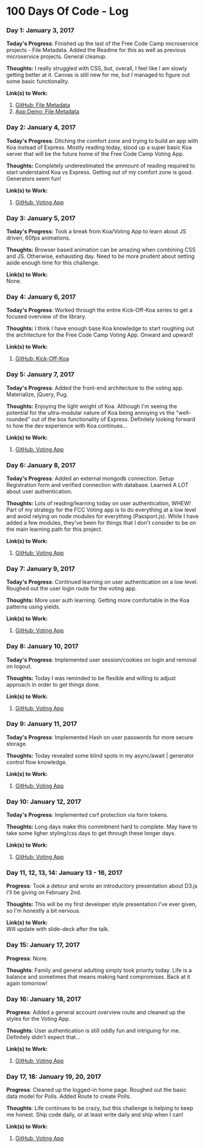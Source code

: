 # 100 Days Of Code - Log

### Day 1: January 3, 2017

**Today's Progress**: Finished up the last of the Free Code Camp microservice projects - File Metadata. Added the Readme for this as well as previous microservice projects. General cleanup.

**Thoughts:** I really struggled with CSS, but, overall, I feel like I am slowly getting better at it. Canvas is still new for me, but I managed to figure out some basic functionality.

**Link(s) to Work:**  
1. [GitHub: File Metadata](https://github.com/jordan-carney/fcc-file-metadata)  
2. [App Demo: File Metadata](https://jc-fcc-file-meta.herokuapp.com/)

### Day 2: January 4, 2017

**Today's Progress**: Ditching the comfort zone and trying to build an app with Koa instead of Express. Mostly reading today, stood up a super basic Koa server that will be the future home of the Free Code Camp Voting App.

**Thoughts:** Completely underestimated the ammount of reading required to start understaind Koa vs Express. Getting out of my comfort zone is good. Generators seem fun!

**Link(s) to Work:**  
1. [GitHub: Voting App](https://github.com/jordan-carney/fcc-voting-app)  

### Day 3: January 5, 2017

**Today's Progress**: Took a break from Koa/Voting App to learn about JS driven, 60fps animations.

**Thoughts:** Browser based animation can be amazing when combining CSS and JS. Otherwise, exhausting day. Need to be more prudent about setting aside enough time for this challenge.

**Link(s) to Work:**  
None.  

### Day 4: January 6, 2017

**Today's Progress**: Worked through the entire Kick-Off-Koa series to get a focused overview of the library.

**Thoughts:** I think I have enough base Koa knowledge to start roughing out the architecture for the Free Code Camp Voting App. Onward and upward!

**Link(s) to Work:**  
1. [GitHub: Kick-Off-Koa](https://github.com/jordan-carney/kickoffkoa)  

### Day 5: January 7, 2017

**Today's Progress**: Added the front-end architecture to the voting app. Materialize, jQuery, Pug.

**Thoughts:** Enjoying the light weight of Koa. Although I'm seeing the potential for the ultra-modular nature of Koa being annoying vs the "well-rounded" out of the box functionality of Express. Definitely looking forward to how the dev experience with Koa continues...

**Link(s) to Work:**  
1. [GitHub: Voting App](https://github.com/jordan-carney/fcc-voting-app)  

### Day 6: January 8, 2017

**Today's Progress**: Added an external mongodb connection. Setup Registration form and verified connection with database. Learned A LOT about user authentication.

**Thoughts:** Lots of reading/learning today on user authentication, WHEW! Part of my strategy for the FCC Voting app is to do everything at a low level and avoid relying on node modules for everything (Passport.js). While I have added a few modules, they've been for things that I don't consider to be on the main learning path for this project.

**Link(s) to Work:**  
1. [GitHub: Voting App](https://github.com/jordan-carney/fcc-voting-app) 

### Day 7: January 9, 2017

**Today's Progress**: Continued learning on user authentication on a low level. Roughed out the user login route for the voting app.

**Thoughts:** More user auth learning. Getting more comfortable in the Koa patterns using yields.

**Link(s) to Work:**  
1. [GitHub: Voting App](https://github.com/jordan-carney/fcc-voting-app) 

### Day 8: January 10, 2017

**Today's Progress**: Implemented user session/cookies on login and removal on logout.

**Thoughts:** Today I was reminded to be flexible and willing to adjust approach in order to get things done.

**Link(s) to Work:**  
1. [GitHub: Voting App](https://github.com/jordan-carney/fcc-voting-app)

### Day 9: January 11, 2017

**Today's Progress**: Implemented Hash on user passwords for more secure storage.

**Thoughts:** Today revealed some blind spots in my async/await | generator control flow knowledge.

**Link(s) to Work:**  
1. [GitHub: Voting App](https://github.com/jordan-carney/fcc-voting-app)

### Day 10: January 12, 2017

**Today's Progress**: Implemented csrf protection via form tokens.

**Thoughts:** Long days make this commitment hard to complete. May have to take some ligher styling/css days to get through these longer days.

**Link(s) to Work:**  
1. [GitHub: Voting App](https://github.com/jordan-carney/fcc-voting-app)

### Day 11, 12, 13, 14: January 13 - 16, 2017

**Progress**: Took a detour and wrote an introductory presentation about D3.js I'll be giving on February 2nd.

**Thoughts:** This will be my first developer style presentation I've ever given, so I'm honestly a bit nervous.

**Link(s) to Work:**  
Will update with slide-deck after the talk.

### Day 15: January 17, 2017

**Progress**: None.

**Thoughts**: Family and general adulting simply took priority today. Life is a balance and sometimes that means making hard compromises. Back at it again tomorrow!

### Day 16: January 18, 2017

**Progress**: Added a general account overview route and cleaned up the styles for the Voting App.

**Thoughts**: User authentication is still oddly fun and intriguing for me. Definitely didn't expect that...

**Link(s) to Work:**  
1. [GitHub: Voting App](https://github.com/jordan-carney/fcc-voting-app)

### Day 17, 18: January 19, 20, 2017

**Progress**: Cleaned up the logged-in home page. Roughed out the basic data model for Polls. Added Route to create Polls.

**Thoughts**: Life continues to be crazy, but this challenge is helping to keep me honest. Ship code daily, or at least write daily and ship when I can!

**Link(s) to Work:**  
1. [GitHub: Voting App](https://github.com/jordan-carney/fcc-voting-app)
